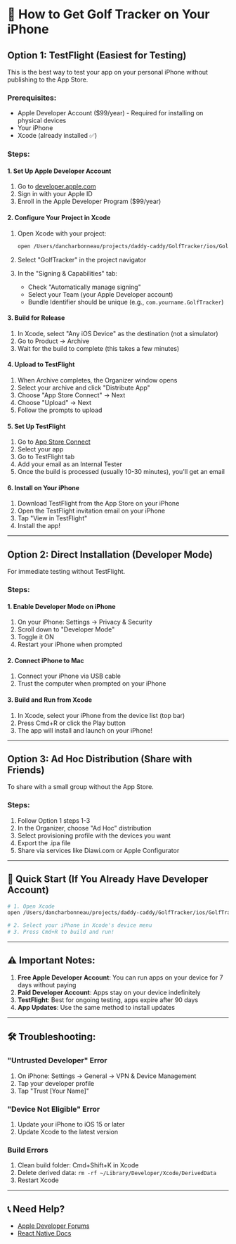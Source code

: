 # 📱 How to Get Golf Tracker on Your iPhone

## Option 1: TestFlight (Easiest for Testing)
This is the best way to test your app on your personal iPhone without publishing to the App Store.

### Prerequisites:
- Apple Developer Account ($99/year) - Required for installing on physical devices
- Your iPhone
- Xcode (already installed ✅)

### Steps:

#### 1. Set Up Apple Developer Account
1. Go to [developer.apple.com](https://developer.apple.com)
2. Sign in with your Apple ID
3. Enroll in the Apple Developer Program ($99/year)

#### 2. Configure Your Project in Xcode
1. Open Xcode with your project:
   ```bash
   open /Users/dancharbonneau/projects/daddy-caddy/GolfTracker/ios/GolfTracker.xcworkspace
   ```

2. Select "GolfTracker" in the project navigator
3. In the "Signing & Capabilities" tab:
   - Check "Automatically manage signing"
   - Select your Team (your Apple Developer account)
   - Bundle Identifier should be unique (e.g., `com.yourname.GolfTracker`)

#### 3. Build for Release
1. In Xcode, select "Any iOS Device" as the destination (not a simulator)
2. Go to Product → Archive
3. Wait for the build to complete (this takes a few minutes)

#### 4. Upload to TestFlight
1. When Archive completes, the Organizer window opens
2. Select your archive and click "Distribute App"
3. Choose "App Store Connect" → Next
4. Choose "Upload" → Next
5. Follow the prompts to upload

#### 5. Set Up TestFlight
1. Go to [App Store Connect](https://appstoreconnect.apple.com)
2. Select your app
3. Go to TestFlight tab
4. Add your email as an Internal Tester
5. Once the build is processed (usually 10-30 minutes), you'll get an email

#### 6. Install on Your iPhone
1. Download TestFlight from the App Store on your iPhone
2. Open the TestFlight invitation email on your iPhone
3. Tap "View in TestFlight"
4. Install the app!

---

## Option 2: Direct Installation (Developer Mode)
For immediate testing without TestFlight.

### Steps:

#### 1. Enable Developer Mode on iPhone
1. On your iPhone: Settings → Privacy & Security
2. Scroll down to "Developer Mode"
3. Toggle it ON
4. Restart your iPhone when prompted

#### 2. Connect iPhone to Mac
1. Connect your iPhone via USB cable
2. Trust the computer when prompted on your iPhone

#### 3. Build and Run from Xcode
1. In Xcode, select your iPhone from the device list (top bar)
2. Press Cmd+R or click the Play button
3. The app will install and launch on your iPhone!

---

## Option 3: Ad Hoc Distribution (Share with Friends)
To share with a small group without the App Store.

### Steps:
1. Follow Option 1 steps 1-3
2. In the Organizer, choose "Ad Hoc" distribution
3. Select provisioning profile with the devices you want
4. Export the .ipa file
5. Share via services like Diawi.com or Apple Configurator

---

## 🚀 Quick Start (If You Already Have Developer Account)

```bash
# 1. Open Xcode
open /Users/dancharbonneau/projects/daddy-caddy/GolfTracker/ios/GolfTracker.xcworkspace

# 2. Select your iPhone in Xcode's device menu
# 3. Press Cmd+R to build and run!
```

---

## ⚠️ Important Notes:

1. **Free Apple Developer Account**: You can run apps on your device for 7 days without paying
2. **Paid Developer Account**: Apps stay on your device indefinitely
3. **TestFlight**: Best for ongoing testing, apps expire after 90 days
4. **App Updates**: Use the same method to install updates

---

## 🛠 Troubleshooting:

### "Untrusted Developer" Error
1. On iPhone: Settings → General → VPN & Device Management
2. Tap your developer profile
3. Tap "Trust [Your Name]"

### "Device Not Eligible" Error
1. Update your iPhone to iOS 15 or later
2. Update Xcode to the latest version

### Build Errors
1. Clean build folder: Cmd+Shift+K in Xcode
2. Delete derived data: `rm -rf ~/Library/Developer/Xcode/DerivedData`
3. Restart Xcode

---

## 📞 Need Help?
- [Apple Developer Forums](https://developer.apple.com/forums/)
- [React Native Docs](https://reactnative.dev/docs/running-on-device)
